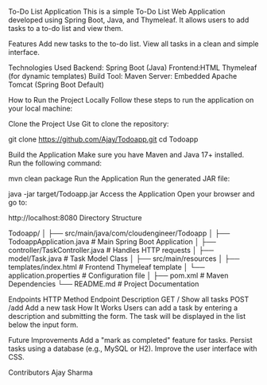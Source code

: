 To-Do List Application
This is a simple To-Do List Web Application developed using Spring Boot, Java, and Thymeleaf. It allows users to add tasks to a to-do list and view them.

Features
Add new tasks to the to-do list.
View all tasks in a clean and simple interface.

Technologies Used
Backend: Spring Boot (Java)
Frontend:HTML
Thymeleaf (for dynamic templates)
Build Tool: Maven
Server: Embedded Apache Tomcat (Spring Boot Default)

How to Run the Project Locally
Follow these steps to run the application on your local machine:

Clone the Project
Use Git to clone the repository:

git clone https://github.com/Ajay/Todoapp.git
cd Todoapp

Build the Application
Make sure you have Maven and Java 17+ installed. Run the following command:

mvn clean package
Run the Application
Run the generated JAR file:

java -jar target/Todoapp.jar
Access the Application
Open your browser and go to:

http://localhost:8080
Directory Structure

Todoapp/
│
├── src/main/java/com/cloudengineer/Todoapp
│   ├── TodoappApplication.java       # Main Spring Boot Application
│   ├── controller/TaskController.java # Handles HTTP requests
│   ├── model/Task.java               # Task Model Class
│
├── src/main/resources
│   ├── templates/index.html          # Frontend Thymeleaf template
│   └── application.properties        # Configuration file
│
├── pom.xml                           # Maven Dependencies
└── README.md                         # Project Documentation

Endpoints
HTTP Method	Endpoint	Description
GET	/	Show all tasks
POST	/add	Add a new task
How It Works
Users can add a task by entering a description and submitting the form.
The task will be displayed in the list below the input form.

Future Improvements
Add a "mark as completed" feature for tasks.
Persist tasks using a database (e.g., MySQL or H2).
Improve the user interface with CSS.

Contributors
Ajay Sharma







